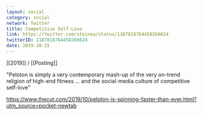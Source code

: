 ```yaml
---
layout: social
category: social
network: Twitter
title: Competitive Self-Love
link: https://twitter.com/steinea/status/1187818764458266624
twitterID: 1187818764458266624
date: 2019-10-25
---
```


[[2019]] / [[Posting]]

"Peloton is simply a very contemporary mash-up of the very on-trend religion of high-end fitness ... and the social-media culture of competitive self-love"

<https://www.thecut.com/2019/10/peloton-is-spinning-faster-than-ever.html?utm_source=pocket-newtab>
